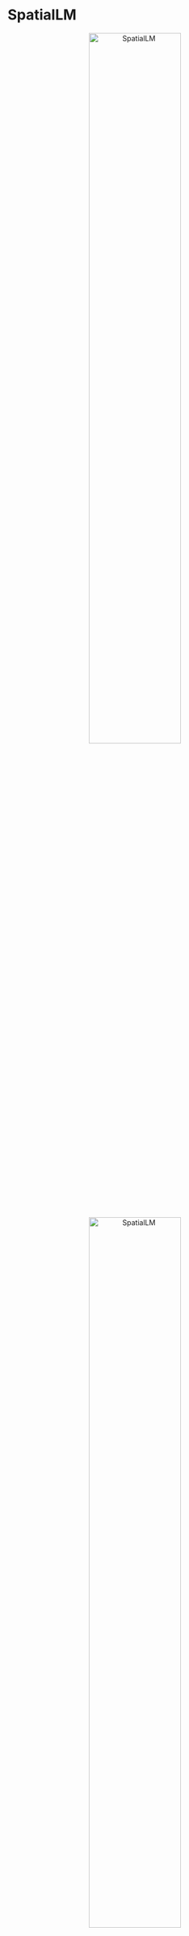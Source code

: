 # SpatialLM

<!-- markdownlint-disable first-line-h1 -->
<!-- markdownlint-disable html -->
<!-- markdownlint-disable no-duplicate-header -->

<div align="center">
  <img src="figures/logo_light.png#gh-light-mode-only" width="60%" alt="SpatialLM" />
  <img src="figures/logo_dark.png#gh-dark-mode-only" width="60%" alt="SpatialLM" />
</div>
<hr style="margin-top: 0; margin-bottom: 8px;">
<div align="center" style="margin-top: 0; padding-top: 0; line-height: 1;">
    <a href="https://manycore-research.github.io/SpatialLM" target="_blank" style="margin: 2px;"><img alt="Project"
    src="https://img.shields.io/badge/🌐%20Website-SpatialLM-ffc107?color=42a5f5&logoColor=white" style="display: inline-block; vertical-align: middle;"/></a>
    <a href="https://arxiv.org/abs/2506.07491" target="_blank" style="margin: 2px;"><img alt="arXiv"
    src="https://img.shields.io/badge/arXiv-Techreport-b31b1b?logo=arxiv&logoColor=white" style="display: inline-block; vertical-align: middle;"/></a>
    <a href="https://github.com/manycore-research/SpatialLM" target="_blank" style="margin: 2px;"><img alt="GitHub"
    src="https://img.shields.io/badge/GitHub-SpatialLM-24292e?logo=github&logoColor=white" style="display: inline-block; vertical-align: middle;"/></a>
</div>
<div align="center" style="line-height: 1;">
    <a href="https://huggingface.co/manycore-research/SpatialLM1.1-Qwen-0.5B" target="_blank" style="margin: 2px;"><img alt="Hugging Face"
    src="https://img.shields.io/badge/%F0%9F%A4%97%20Hugging%20Face-SpatialLM-ffc107?color=ffc107&logoColor=white" style="display: inline-block; vertical-align: middle;"/></a>
    <a href="https://huggingface.co/datasets/manycore-research/SpatialLM-Testset" target="_blank" style="margin: 2px;"><img alt="Dataset"
    src="https://img.shields.io/badge/%F0%9F%A4%97%20Dataset-Testset-ffc107?color=ffc107&logoColor=white" style="display: inline-block; vertical-align: middle;"/></a>
</div>

## ✨ News

- [Jun, 2025] Check out our new models: [SpatialLM1.1-Llama-1B](https://huggingface.co/manycore-research/SpatialLM1.1-Llama-1B) and [SpatialLM1.1-Qwen-0.5B](https://huggingface.co/manycore-research/SpatialLM1.1-Qwen-0.5B), now available on Hugging Face. SpatialLM1.1 doubles the point cloud resolution, incorporates a more powerful point cloud encoder [Sonata](https://xywu.me/sonata/) and supports detection with user-specified categories.
- [Jun, 2025] SpatialLM [Technical Report](https://arxiv.org/abs/2506.07491) is now on arXiv.
- [Mar, 2025] We're excited to release the [SpatialLM-Llama-1B](https://huggingface.co/manycore-research/SpatialLM-Llama-1B) and [SpatialLM-Qwen-0.5B](https://huggingface.co/manycore-research/SpatialLM-Qwen-0.5B) on Hugging Face.
- [Mar, 2025] Initial release of SpatialLM!

## Introduction

SpatialLM is a 3D large language model designed to process 3D point cloud data and generate structured 3D scene understanding outputs. These outputs include architectural elements like walls, doors, windows, and oriented object bounding boxes with their semantic categories. Unlike previous methods that require specialized equipment for data collection, SpatialLM can handle point clouds from diverse sources such as monocular video sequences, RGBD images, and LiDAR sensors. This multimodal architecture effectively bridges the gap between unstructured 3D geometric data and structured 3D representations, offering high-level semantic understanding. It enhances spatial reasoning capabilities for applications in embodied robotics, autonomous navigation, and other complex 3D scene analysis tasks.

<div align="center">
  <video src="https://github.com/user-attachments/assets/c0218d6a-f676-41f8-ae76-bba228866306" poster="figures/cover.png"> </video>
  <p><i>SpatialLM reconstructs 3D layout from a monocular RGB video with MASt3R-SLAM. Results aligned to video with GT cameras for visualization.</i></p>
</div>

## SpatialLM Models

<div align="center">

|       **Model**        | **Download**                                                                      |
| :--------------------: | --------------------------------------------------------------------------------- |
| SpatialLM1.1-Llama-1B  | [🤗 HuggingFace](https://huggingface.co/manycore-research/SpatialLM1.1-Llama-1B)  |
| SpatialLM1.1-Qwen-0.5B | [🤗 HuggingFace](https://huggingface.co/manycore-research/SpatialLM1.1-Qwen-0.5B) |
| SpatialLM1.0-Llama-1B  | [🤗 HuggingFace](https://huggingface.co/manycore-research/SpatialLM-Llama-1B)     |
| SpatialLM1.0-Qwen-0.5B | [🤗 HuggingFace](https://huggingface.co/manycore-research/SpatialLM-Qwen-0.5B)    |

</div>

## Usage

### Installation

Tested with the following environment:

- Python 3.11
- Pytorch 2.4.1
- CUDA Version 12.4

```bash
# clone the repository
git clone https://github.com/manycore-research/SpatialLM.git
cd SpatialLM

# create a conda environment with cuda 12.4
conda create -n spatiallm python=3.11
conda activate spatiallm
conda install -y -c nvidia/label/cuda-12.4.0 cuda-toolkit conda-forge::sparsehash

# Install dependencies with poetry
pip install poetry && poetry config virtualenvs.create false --local
poetry install
# SpatialLM1.0 dependency
poe install-torchsparse # Building wheel for torchsparse will take a while
# SpatialLM1.1 dependency
poe install-sonata # Building wheel for flash-attn will take a while
```

### Inference

In the current version of SpatialLM, input point clouds are considered axis-aligned where the z-axis is the up axis. This orientation is crucial for maintaining consistency in spatial understanding and scene interpretation across different datasets and applications.
Example preprocessed point clouds, reconstructed from RGB videos using [MASt3R-SLAM](https://github.com/rmurai0610/MASt3R-SLAM), are available in [SpatialLM-Testset](#spatiallm-testset).

Download an example point cloud:

```bash
huggingface-cli download manycore-research/SpatialLM-Testset pcd/scene0000_00.ply --repo-type dataset --local-dir .
```

Run inference:

```bash
python inference.py --point_cloud pcd/scene0000_00.ply --output scene0000_00.txt --model_path manycore-research/SpatialLM1.1-Qwen-0.5B
```

### Detection with user-specified categories

SpatialLM1.1 supports object detection conditioned on user-specified categories by leveraging the flexibility of LLMs.

SpatialLM1.1 offers three variants of structured indoor modeling tasks:

- **Structured Reconstruction**: Detect walls, doors, windows, boxes.
- **Layout Estimation**: Detect walls, doors, windows.
- **3D Object Detection**: Detect boxes.

For tasks that include object box estimation, you can specify a subset of the 59 furniture categories, and the model will only predict objects within those specified categories. For example:

```bash
python inference.py --point_cloud pcd/scene0000_00.ply --output scene0000_00.txt --model_path manycore-research/SpatialLM1.1-Qwen-0.5B --detect_type object --category bed nightstand
```

### Visualization

Use `rerun` to visualize the point cloud and the predicted structured 3D layout output:

```bash
# Convert the predicted layout to Rerun format
python visualize.py --point_cloud pcd/scene0000_00.ply --layout scene0000_00.txt --save scene0000_00.rrd

# Visualize the point cloud and the predicted layout
rerun scene0000_00.rrd
```

### Evaluation

To evaluate the performance of SpatialLM, we provide `eval.py` script that reports the benchmark results on the SpatialLM-Testset in the table below in section [Benchmark Results](#benchmark-results).

Download the testset:

```bash
huggingface-cli download manycore-research/SpatialLM-Testset --repo-type dataset --local-dir SpatialLM-Testset
```

Run evaluation:

```bash
# Run inference on the PLY point clouds in folder SpatialLM-Testset/pcd with SpatialLM1.1-Qwen-0.5B model
python inference.py --point_cloud SpatialLM-Testset/pcd --output SpatialLM-Testset/pred --model_path manycore-research/SpatialLM1.1-Qwen-0.5B

# Evaluate the predicted layouts
python eval.py --metadata SpatialLM-Testset/test.csv --gt_dir SpatialLM-Testset/layout --pred_dir SpatialLM-Testset/pred --label_mapping SpatialLM-Testset/benchmark_categories.tsv
```

### Example using a custom video

We provide an example of how to use our model to estimate scene layout starting from a RGB video with the newly released [SLAM3R](https://github.com/PKU-VCL-3DV/SLAM3R) in [EXAMPLE.md](EXAMPLE.md). These steps work for MASt3R-SLAM, and other reconstruction methods as well.

## SpatialLM Testset

We provide a test set of 107 preprocessed point clouds, reconstructed from RGB videos using [MASt3R-SLAM](https://github.com/rmurai0610/MASt3R-SLAM). SpatialLM-Testset is quite challenging compared to prior clean RGBD scans datasets due to the noises and occlusions in the point clouds reconstructed from monocular RGB videos.

<div align="center">

|    **Dataset**    | **Download**                                                                       |
| :---------------: | ---------------------------------------------------------------------------------- |
| SpatialLM-Testset | [🤗 Datasets](https://huggingface.co/datasets/manycore-research/SpatialLM-TestSet) |

</div>

## Benchmark Results

### Layout Estimation

Layout estimation focuses on predicting architectural elements, i.e., walls, doors, and windows, within an indoor scene. We evaluated this task on the [Structured3D](https://structured3d-dataset.org) dataset. For [RoomFormer](https://github.com/ywyue/RoomFormer), we directly downloaded the model checkpoint. SceneScript and SpatialLM were first trained on our dataset, and further fine-tuned on Structured3D.

<div align="center">

|   **Method**    | **RoomFormer** | **SceneScript (finetuned)** | **SpatialLM1.1-Qwen-0.5B (finetuned)** |
| :-------------: | :------------: | :-------------------------: | :------------------------------------: |
| **F1 @.25 IoU** |      70.4      |            83.1             |                  86.5                  |
| **F1 @.5 IoU**  |      67.2      |            80.8             |                  84.6                  |

</div>

### 3D Object Detection

We evaluate 3D object detection on [ScanNet](http://www.scan-net.org) with annotations of 18 object categories. For [V-DETR](https://github.com/V-DETR/V-DETR), we directly download the model checkpoint. SceneScript and SpatialLM were first trained on our dataset, and further fine-tuned on ScanNet.

<div align="center">

|   **Method**    | **V-DETR** | **SceneScript (finetuned)** | **SpatialLM1.1-Qwen-0.5B (finetuned)** |
| :-------------: | :--------: | :-------------------------: | :------------------------------------: |
| **F1 @.25 IoU** |    65.1    |            49.1             |                  65.6                  |
| **F1 @.5 IoU**  |    56.8    |            36.8             |                  52.6                  |

</div>

### Zero-shot Detection on Videos

Zero-shot detection results on the challenging SpatialLM-Testset are reported in the following table:

<div align="center">

|   **Method**    | **SpatialLM1.1-Llama-1B** | **SpatialLM1.1-Qwen-0.5B** |
| :-------------: | :-----------------------: | :------------------------: |
|   **Layout**    |   **F1 @.25 IoU (2D)**    |    **F1 @.25 IoU (2D)**    |
|      wall       |           68.9            |            68.2            |
|      door       |           46.3            |            43.1            |
|     window      |           43.8            |            47.4            |
|                 |                           |                            |
|   **Objects**   |   **F1 @.25 IoU (3D)**    |    **F1 @.25 IoU (2D)**    |
|     curtain     |           34.9            |            37.0            |
|   nightstand    |           62.8            |            67.0            |
|   chandelier    |           53.5            |            36.8            |
|    wardrobe     |           29.4            |            39.6            |
|       bed       |           96.8            |            95.2            |
|      sofa       |           66.9            |            69.1            |
|      chair      |           20.8            |            32.3            |
|     cabinet     |           15.2            |            11.2            |
|  dining table   |           40.7            |            24.2            |
|     plants      |           29.5            |            26.3            |
|   tv cabinet    |           34.4            |            27.3            |
|  coffee table   |           56.4            |            64.9            |
|   side table    |           14.6            |            9.7             |
| air conditioner |           16.7            |            24.0            |
|     dresser     |           46.7            |            46.7            |
|      stool      |           17.6            |            30.8            |
|  refrigerator   |            0.0            |            16.7            |
|    painting     |           34.9            |            38.2            |
|     carpet      |           40.3            |            24.1            |
|       tv        |           16.0            |            18.0            |

</div>

### Result Visualizations

<div align="center">

|                                                            Layout Estimation                                                            |                                                          Object Detection                                                          |                                                       Zero-shot Reconstruction                                                        |
| :-------------------------------------------------------------------------------------------------------------------------------------: | :--------------------------------------------------------------------------------------------------------------------------------: | :-----------------------------------------------------------------------------------------------------------------------------------: |
|                                                  ![Structured3D](./figures/stru3d.jpg)                                                  |                                                 ![ScanNet](./figures/scannet.jpg)                                                  |                                                 ![Zero-shot](./figures/zeroshot.jpg)                                                  |
| [Structured3D Results](https://manycore-research-azure.kujiale.com/manycore-research/SpatialLM/supplementary/visualization_layout.html) | [ScanNet Results](https://manycore-research-azure.kujiale.com/manycore-research/SpatialLM/supplementary/visualization_object.html) | [Zeroshot Results](https://manycore-research-azure.kujiale.com/manycore-research/SpatialLM/supplementary/visualization_zeroshot.html) |

</div>

## License

SpatialLM-Llama-1B is derived from Llama3.2-1B-Instruct, which is licensed under the Llama3.2 license.
SpatialLM-Qwen-0.5B is derived from the Qwen-2.5 series, originally licensed under the Apache 2.0 License.

SpatialLM1.0 are built upon the SceneScript point cloud encoder, licensed under the CC-BY-NC-4.0 License. TorchSparse, utilized in this project, is licensed under the MIT License.

SpatialLM1.1 are built upon Sonata point cloud encoder, model weight is licensed under the CC-BY-NC-4.0 License. Code built on Pointcept is licensed under the Apache 2.0 License.

## Citation

If you find this work useful, please consider citing:

```bibtex
@article{SpatialLM,
    title         = {SpatialLM: Training Large Language Models for Structured Indoor Modeling},
    author        = {Mao, Yongsen and Zhong, Junhao and Fang, Chuan and Zheng, Jia and Tang, Rui and Zhu, Hao and Tan, Ping and Zhou, Zihan},
    journal       = {arXiv preprint},
    year          = {2025},
    eprint        = {2506.07491},
    archivePrefix = {arXiv},
    primaryClass  = {cs.CV}
}
```

## Acknowledgements

We would like to thank the following projects that made this work possible:

[Llama3.2](https://github.com/meta-llama) | [Qwen2.5](https://github.com/QwenLM/Qwen2.5) | [Transformers](https://github.com/huggingface/transformers) | [SceneScript](https://github.com/facebookresearch/scenescript) | [TorchSparse](https://github.com/mit-han-lab/torchsparse) | [Sonata](https://xywu.me/sonata/) | [Pointcept](https://github.com/Pointcept/Pointcept)
